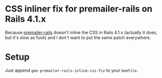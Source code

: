 # CSS inliner fix for premailer-rails on Rails 4.1.x
Because [premailer-rails](https://github.com/fphilipe/premailer-rails) doesn't inline the CSS in Rails 4.1.x (actually it does, but it's slow as fuck) and I don't want to put the same patch everywhere.

# Setup
Just append `gem premailer-rails-inline-css-fix` to your `Gemfile`.

